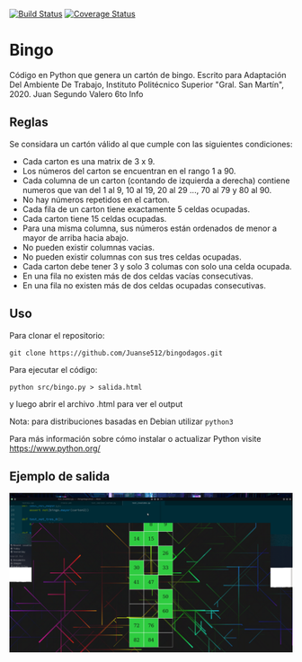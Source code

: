 [![Build Status](https://travis-ci.com/Juanse512/bingodagos.svg?branch=master)](https://travis-ci.com/Juanse512/bingodagos)
[![Coverage Status](https://coveralls.io/repos/github/Juanse512/bingodagos/badge.svg)](https://coveralls.io/github/Juanse512/bingodagos)
# Bingo

Código en Python que genera un cartón de bingo.
Escrito para Adaptación Del Ambiente De Trabajo, Instituto Politécnico Superior "Gral. San Martín", 2020.
Juan Segundo Valero 6to Info
## Reglas
Se considara un cartón válido al que cumple con las siguientes condiciones:
* Cada carton es una matrix de 3 x 9.
* Los números del carton se encuentran en el rango 1 a 90.
* Cada columna de un carton (contando de izquierda a derecha) contiene numeros que van del 1 al 9, 10 al 19, 20 al 29 ..., 70 al 79 y 80 al 90.
* No hay números repetidos en el carton.
* Cada fila de un carton tiene exactamente 5 celdas ocupadas.
* Cada carton tiene 15 celdas ocupadas.
* Para una misma columna, sus números están ordenados de menor a mayor de arriba hacia abajo.
* No pueden existir columnas vacias.
* No pueden existir columnas con sus tres celdas ocupadas.
* Cada carton debe tener 3 y solo 3 columas con solo una celda ocupada.
* En una fila no existen más de dos celdas vacías consecutivas.
* En una fila no existen más de dos celdas ocupadas consecutivas.

## Uso
Para clonar el repositorio:
```
git clone https://github.com/Juanse512/bingodagos.git
```

Para ejecutar el código:
```
python src/bingo.py > salida.html
```
y luego abrir el archivo .html para ver el output

Nota: para distribuciones basadas en Debian utilizar `python3`

Para más información sobre cómo instalar o actualizar Python visite https://www.python.org/

## Ejemplo de salida

![alt text](https://github.com/Juanse512/bingodagos/blob/master/fotos/image.png?raw=true)
